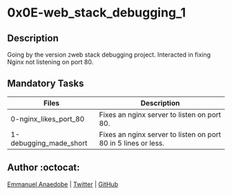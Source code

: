 # 0x0E-web_stack_debugging_1

## Description

Going by the version `2`web stack debugging project. Interacted in fixing Nginx not listening on port 80.

## Mandatory Tasks

| Files | Description |
| ----- | ----------- |
| 0-nginx_likes_port_80 | Fixes an nginx server to listen on port 80. |
| 1-debugging_made_short| Fixes an nginx server to listen on port 80 in 5 lines or less. |


## Author :octocat:

[Emmanuel Anaedobe](https://www.linkedin.com/in/emmanuel-anaedobe-stanislaus) | [Twitter](https://twitter.com/EmmanuelAdobe) | [GitHub](https://github.com/EMMANUEL-ALX)


